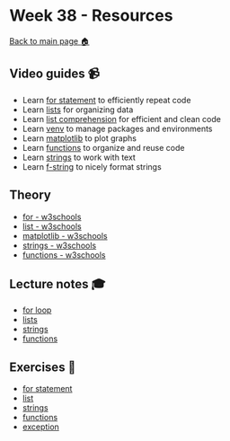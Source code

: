 # Week 38 - Resources


[Back to main page :house:](https://github.com/pr0fez/AI25-Programmering)

## Video guides :video_camera:
- Learn [for statement][for_video] to efficiently repeat code
- Learn [lists][lists_video] for organizing data
- Learn [list comprehension][list_comp_vid] for efficient and clean code
- Learn [venv][venv] to manage packages and environments
- Learn [matplotlib][matplot_video] to plot graphs
- Learn [functions][func_vid] to organize and reuse code
- Learn [strings][string_vid] to work with text
- Learn [f-string][f_string_vid] to nicely format strings


[func_vid]: https://www.youtube.com/watch?v=NE97ylAnrz4
[string_vid]: https://www.youtube.com/watch?v=k9TUPpGqYTo
[f_string_vid]: https://www.youtube.com/watch?v=nghuHvKLhJA

[matplot_video]: https://www.youtube.com/watch?v=nzKy9GY12yo

[for_video]: https://www.youtube.com/watch?v=OnDr4J2UXSA

[venv]: fixme

[lists_video]: https://www.youtube.com/watch?v=ohCDWZgNIU0&list=PLi01XoE8jYohWFPpC17Z-wWhPOSuh8Er-&index=14

[list_comp_vid]: https://www.youtube.com/watch?v=AhSvKGTh28Q&list=PLi01XoE8jYohWFPpC17Z-wWhPOSuh8Er-&index=22


## Theory
- [for - w3schools][w3for]
- [list - w3schools][w3list]
- [matplotlib - w3schools][w3matplot]
- [strings - w3schools][w3str]
- [functions - w3schools][w3func]

[w3str]: https://www.w3schools.com/python/python_strings.asp
[w3func]: https://www.w3schools.com/python/python_functions.asp
[w3matplot]: https://www.w3schools.com/python/matplotlib_intro.asp
[w3list]: https://www.w3schools.com/python/python_lists.asp
[w3for]: https://www.w3schools.com/python/python_for_loops.asp


## Lecture notes :mortar_board:
- [for loop](https://github.com/pr0fez/AI25-Programmering/blob/master/Lecture_notes/L3-for-statement.ipynb)
- [lists](https://github.com/pr0fez/AI25-Programmering/blob/master/Lecture_notes/L4-lists.ipynb)
- [strings](https://github.com/pr0fez/AI25-Programmering/blob/master/Lecture_notess/L5-strings.ipynb)
- [functions](https://github.com/pr0fez/AI25-Programmering/blob/master/Lecture_notes/L6-functions.ipynb)


## Exercises :running:
- [for statement][exercise_for]
- [list][exercise_list]
- [strings][str_exercise]
- [functions][func_exercise] 
- [exception][except_exer]

[except_exer]: https://github.com/pr0fez/AI25-Programmering/blob/master/Exercises/07-exception-exercise.ipynb

[str_exercise]: https://github.com/pr0fez/AI25-Programmering/blob/master/Exercises/05-strings-exercise.ipynb

[func_exercise]: https://github.com/pr0fez/AI25-Programmering/blob/master/Exercises/06-functions-exericse.ipynb

[exercise_for]: https://github.com/pr0fez/AI25-Programmering/blob/master/Exercises/03-for-statement-exercise.ipynb

[exercise_list]: https://github.com/pr0fez/AI25-Programmering/blob/master/Exercises/04-list-exercise.ipynb

